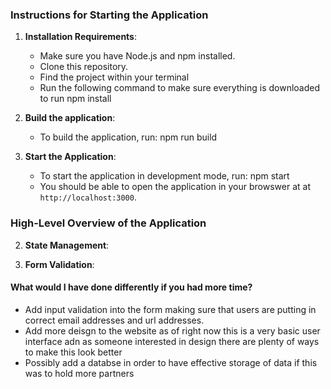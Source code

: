### Instructions for Starting the Application

1. **Installation Requirements**:
   - Make sure you have Node.js and npm installed.
   - Clone this repository.
   - Find the project within your terminal
   - Run the following command to make sure everything is downloaded to run 
     npm install

2. **Build the application**:
   - To build the application, run:
     npm run build


3. **Start the Application**:
   - To start the application in development mode, run:
     npm start
   - You should be able to open the application in your browswer at at `http://localhost:3000`.

### High-Level Overview of the Application







2. **State Management**:


3. **Form Validation**:





#### What would I have done differently if you had more time?
- Add input validation into the form making sure that users are putting in correct email addresses and url addresses. 
- Add more deisgn to the website as of right now this is a very basic user interface adn as someone interested in design there are plenty of ways to make this look better 
- Possibly add a databse in order to have effective storage of data if this was to hold more partners 


